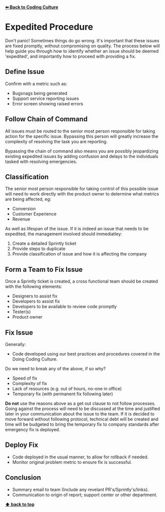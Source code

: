 **[⬅ Back to Coding Culture](README.md)**

# Expedited Procedure

Don't panic! Sometimes things do go wrong. It's important that these issues are fixed promptly, without compromising on quality. The process below will help guide you through how to identify whether an issue should be deemed 'expedited', and importantly how to proceed with providing a fix.

## Define Issue

Confirm with a metric such as:

* Bugsnags being generated
* Support service reporting issues
* Error screen showing raised errors

## Follow Chain of Command

All issues must be routed to the senior most person responsible for taking action for the specific issue.  Bypassing this person will greatly increase the complexity of resolving the task you are reporting.

Bypassing the chain of command also means you are possibly jeopardizing existing expedited issues by adding confusion and delays to the individuals tasked with resolving emergencies.

## Classification

The senior most person responsible for taking control of this possible issue will need to work directly with the product owner to determine what metrics are being affected, eg:

* Conversion
* Customer Experience
* Revenue

As well as lifespan of the issue.  If it is indeed an issue that needs to be expedited, the management involved should immediatley:

1. Create a detailed Sprintly ticket
2. Provide steps to duplicate
3. Provide classification of issue and how it is affecting the company

## Form a Team to Fix Issue

Once a Sprintly ticket is created, a cross functional team should be created with the following elements:

* Designers to assist fix
* Developers to assist fix
* Developers to be available to review code promptly
* Tester(s)
* Product owner

## Fix Issue

Generally:

* Code developed using our best practices and procedures covered in the Doing Coding Culture.

Do we need to break any of the above, if so why?

* Speed of fix
* Complexity of fix
* Lack of resources (e.g. out of hours, no-one in office)
* Temporary fix (with permanent fix following later)

**Do not** use the reasons above as a get out clause to not follow processes. Going against the process will need to be discussed at the time and justified later in your communication about the issue to the team.  If it is decided to move forward without following protocol, technical debt will be created and time will be budgeted to bring the temporary fix to company standards after emergency fix is deployed.

## Deploy Fix

* Code deployed in the usual manner, to allow for rollback if needed.
* Monitor original problem metric to ensure fix is successful.

## Conclusion

* Summary email to team (Include any revelant PR's/Sprintly's/links).
* Communication to origin of report; support center or other department.

**[⬆ back to top](#expedited-procedure)**
